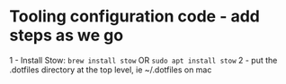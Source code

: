 # Tooling configuration code - add steps as we go

1 - Install Stow: `brew install stow` OR `sudo apt install stow`
2 - put the .dotfiles directory at the top level, ie ~/.dotfiles on mac
